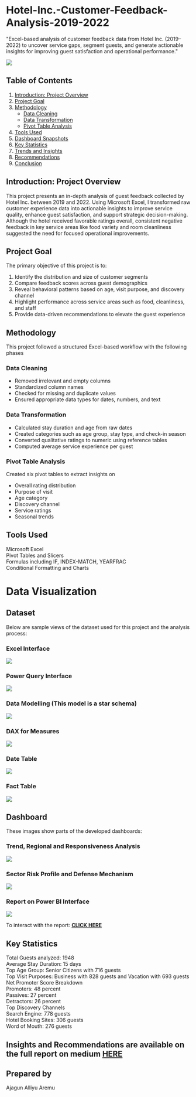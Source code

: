 # Hotel-Inc.-Customer-Feedback-Analysis-2019-2022
"Excel-based analysis of customer feedback data from Hotel Inc. (2019–2022) to uncover service gaps, segment guests, and generate actionable insights for improving guest satisfaction and operational performance."

![](cybersecurity-concept-collage-design.jpg)

## Table of Contents

1. [Introduction: Project Overview](#introduction-project-overview)  
2. [Project Goal](#project-goal)  
3. [Methodology](#methodology)  
    - [Data Cleaning](#data-cleaning)  
    - [Data Transformation](#data-transformation)  
    - [Pivot Table Analysis](#pivot-table-analysis)  
4. [Tools Used](#tools-used)  
5. [Dashboard Snapshots](#dashboard-snapshots)  
6. [Key Statistics](#key-statistics)  
7. [Trends and Insights](#trends-and-insights)  
8. [Recommendations](#recommendations)  
9. [Conclusion](#conclusion)  


## Introduction: Project Overview

This project presents an in-depth analysis of guest feedback collected by Hotel Inc. between 2019 and 2022. Using Microsoft Excel, I transformed raw customer experience data into actionable insights to improve service quality, enhance guest satisfaction, and support strategic decision-making. Although the hotel received favorable ratings overall, consistent negative feedback in key service areas like food variety and room cleanliness suggested the need for focused operational improvements.

## Project Goal

The primary objective of this project is to:

1. Identify the distribution and size of customer segments
2. Compare feedback scores across guest demographics
3. Reveal behavioral patterns based on age, visit purpose, and discovery channel
4. Highlight performance across service areas such as food, cleanliness, and staff
5. Provide data-driven recommendations to elevate the guest experience

## Methodology

This project followed a structured Excel-based workflow with the following phases

### Data Cleaning

- Removed irrelevant and empty columns
- Standardized column names
- Checked for missing and duplicate values
- Ensured appropriate data types for dates, numbers, and text

### Data Transformation

- Calculated stay duration and age from raw dates
- Created categories such as age group, stay type, and check-in season
- Converted qualitative ratings to numeric using reference tables
- Computed average service experience per guest

### Pivot Table Analysis

Created six pivot tables to extract insights on  
- Overall rating distribution
- Purpose of visit
- Age category
- Discovery channel
- Service ratings
- Seasonal trends

## Tools Used

Microsoft Excel  
Pivot Tables and Slicers  
Formulas including IF, INDEX-MATCH, YEARFRAC  
Conditional Formatting and Charts

# Data Visualization
## Dataset
Below are sample views of the dataset used for this project and the analysis process:

### Excel Interface
![](DatasetinExcelInterface.png)

### Power Query Interface 
![](DatainPowerQueryInterface.png)

### Data Modelling (This model is a star schema)
![](DataModelinPowerBI.png)

### DAX for Measures
![](DAXinPowerBI.png)

### Date Table
![](DateTable.png)

### Fact Table
![](FactTableinTableView.png)

## Dashboard 


These images show parts of the developed dashboards: 

### Trend, Regional and Responsiveness Analysis 
![](Reportpage1.png)

### Sector Risk Profile and Defense Mechanism 
![](Reportpage2.png)

### Report on Power BI Interface
![](ReportonPowerBIInterface.png)

To interact with the report: [**CLICK HERE**]()

## Key Statistics

Total Guests analyzed: 1948  
Average Stay Duration: 15 days  
Top Age Group: Senior Citizens with 716 guests  
Top Visit Purposes: Business with 828 guests and Vacation with 693 guests  
Net Promoter Score Breakdown  
Promoters: 48 percent  
Passives: 27 percent  
Detractors: 26 percent  
Top Discovery Channels  
Search Engine: 778 guests  
Hotel Booking Sites: 306 guests  
Word of Mouth: 276 guests

## Insights and Recommendations are available on the full report on medium [**HERE**](https://medium.com/@ajagunalliyu/customer-feedback-analysis-for-hotel-inc-using-excel-c1319f9d0451)


## Prepared by
Ajagun Alliyu Aremu  
